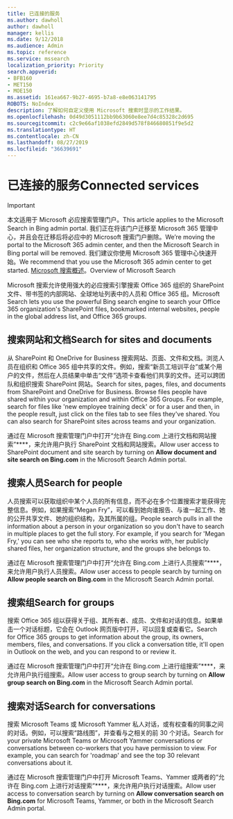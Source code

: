 ```yaml
---
title: 已连接的服务
ms.author: dawholl
author: dawholl
manager: kellis
ms.date: 9/12/2018
ms.audience: Admin
ms.topic: reference
ms.service: mssearch
localization_priority: Priority
search.appverid:
- BFB160
- MET150
- MOE150
ms.assetid: 161ea667-9b27-4695-b7a8-e8e063141795
ROBOTS: NoIndex
description: 了解如何自定义使用 Microsoft 搜索时显示的工作结果。
ms.openlocfilehash: 0d49d3051112bb9b63060e8ee7d4c85328c2d695
ms.sourcegitcommit: c2c9e66af1038efd2849d578f846680851f9e5d2
ms.translationtype: HT
ms.contentlocale: zh-CN
ms.lasthandoff: 08/27/2019
ms.locfileid: "36639691"
---
```

# <a name="connected-services"></a><span data-ttu-id="124ee-103">已连接的服务</span><span class="sxs-lookup"><span data-stu-id="124ee-103">Connected services</span></span>

> [!IMPORTANT]
> <span data-ttu-id="124ee-104">本文适用于 Microsoft 必应搜索管理门户。</span><span class="sxs-lookup"><span data-stu-id="124ee-104">This article applies to the Microsoft Search in Bing admin portal.</span></span> <span data-ttu-id="124ee-105">我们正在将该门户迁移至 Microsoft 365 管理中心，并且会在迁移后将必应中的 Microsoft 搜索门户删除。</span><span class="sxs-lookup"><span data-stu-id="124ee-105">We’re moving the portal to the Microsoft 365 admin center, and then the Microsoft Search in Bing portal will be removed.</span></span> <span data-ttu-id="124ee-106">我们建议你使用 Microsoft 365 管理中心快速开始。</span><span class="sxs-lookup"><span data-stu-id="124ee-106">We recommend that you use the Microsoft 365 admin center to get started.</span></span> <span data-ttu-id="124ee-107">[Microsoft 搜索概述](overview-microsoft-search.md)。</span><span class="sxs-lookup"><span data-stu-id="124ee-107">Overview of Microsoft Search</span></span>
     
     
<span data-ttu-id="124ee-108">Microsoft 搜索允许使用强大的必应搜索引擎搜索 Office 365 组织的 SharePoint 文件、带书签的内部网站、全球地址列表中的人员和 Office 365 组。</span><span class="sxs-lookup"><span data-stu-id="124ee-108">Microsoft Search lets you use the powerful Bing search engine to search your Office 365 organization's SharePoint files, bookmarked internal websites, people in the global address list, and Office 365 groups.</span></span>
  
## <a name="search-for-sites-and-documents"></a><span data-ttu-id="124ee-109">搜索网站和文档</span><span class="sxs-lookup"><span data-stu-id="124ee-109">Search for sites and documents</span></span>

<span data-ttu-id="124ee-p102">从 SharePoint 和 OneDrive for Business 搜索网站、页面、文件和文档。浏览人员在组织和 Office 365 组中共享的文件。例如，搜索“新员工培训平台”或某个用户的文件，然后在人员结果中单击“文件”选项卡查看他们共享的文件。还可以跨团队和组织搜索 SharePoint 网站。</span><span class="sxs-lookup"><span data-stu-id="124ee-p102">Search for sites, pages, files, and documents from SharePoint and OneDrive for Business. Browse files people have shared within your organization and within Office 365 Groups. For example, search for files like 'new employee training deck' or for a user and then, in the people result, just click on the files tab to see files they've shared. You can also search for SharePoint sites across teams and your organization.</span></span>
  
<span data-ttu-id="124ee-114">通过在 Microsoft 搜索管理门户中打开“允许在 Bing.com 上进行文档和网站搜索”\*\*\*\*，来允许用户执行 SharePoint 文档和网站搜索。</span><span class="sxs-lookup"><span data-stu-id="124ee-114">Allow user access to SharePoint document and site search by turning on **Allow document and site search on Bing.com** in the Microsoft Search Admin portal.</span></span> 
  
## <a name="search-for-people"></a><span data-ttu-id="124ee-115">搜索人员</span><span class="sxs-lookup"><span data-stu-id="124ee-115">Search for people</span></span>

<span data-ttu-id="124ee-p103">人员搜索可以获取组织中某个人员的所有信息，而不必在多个位置搜索才能获得完整信息。例如，如果搜索“Megan Fry”，可以看到她向谁报告、与谁一起工作、她的公开共享文件、她的组织结构，及其所属的组。</span><span class="sxs-lookup"><span data-stu-id="124ee-p103">People search pulls in all the information about a person in your organization so you don't have to search in multiple places to get the full story. For example, if you search for 'Megan Fry,' you can see who she reports to, who she works with, her publicly shared files, her organization structure, and the groups she belongs to.</span></span>
  
<span data-ttu-id="124ee-118">通过在 Microsoft 搜索管理门户中打开“允许在 Bing.com 上进行人员搜索”\*\*\*\*，来允许用户执行人员搜索。</span><span class="sxs-lookup"><span data-stu-id="124ee-118">Allow user access to people search by turning on **Allow people search on Bing.com** in the Microsoft Search Admin portal.</span></span> 
  
## <a name="search-for-groups"></a><span data-ttu-id="124ee-119">搜索组</span><span class="sxs-lookup"><span data-stu-id="124ee-119">Search for groups</span></span>

<span data-ttu-id="124ee-p104">搜索 Office 365 组以获得关于组、其所有者、成员、文件和对话的信息。如果单击一个对话标题，它会在 Outlook 网页版中打开，可以回复或查看它。</span><span class="sxs-lookup"><span data-stu-id="124ee-p104">Search for Office 365 groups to get information about the group, its owners, members, files, and conversations. If you click a conversation title, it'll open in Outlook on the web, and you can respond to or review it.</span></span>
  
<span data-ttu-id="124ee-122">通过在 Microsoft 搜索管理门户中打开“允许在 Bing.com 上进行组搜索”\*\*\*\*，来允许用户执行组搜索。</span><span class="sxs-lookup"><span data-stu-id="124ee-122">Allow user access to group search by turning on **Allow group search on Bing.com** in the Microsoft Search Admin portal.</span></span> 
  
## <a name="search-for-conversations"></a><span data-ttu-id="124ee-123">搜索对话</span><span class="sxs-lookup"><span data-stu-id="124ee-123">Search for conversations</span></span>

<span data-ttu-id="124ee-p105">搜索 Microsoft Teams 或 Microsoft Yammer 私人对话，或有权查看的同事之间的对话。例如，可以搜索“路线图”，并查看与之相关的前 30 个对话。</span><span class="sxs-lookup"><span data-stu-id="124ee-p105">Search for your private Microsoft Teams or Microsoft Yammer conversations or conversations between co-workers that you have permission to view. For example, you can search for 'roadmap' and see the top 30 relevant conversations about it.</span></span>
  
<span data-ttu-id="124ee-126">通过在 Microsoft 搜索管理门户中打开 Microsoft Teams、Yammer 或两者的“允许在 Bing.com 上进行对话搜索”\*\*\*\*，来允许用户执行对话搜索。</span><span class="sxs-lookup"><span data-stu-id="124ee-126">Allow user access to conversation search by turning on **Allow conversation search on Bing.com** for Microsoft Teams, Yammer, or both in the Microsoft Search Admin portal.</span></span> 

  

